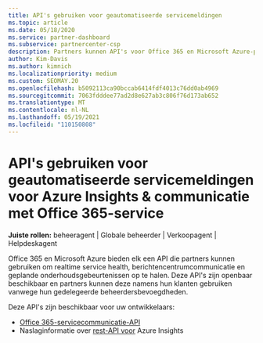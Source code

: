 ```yaml
---
title: API's gebruiken voor geautomatiseerde servicemeldingen
ms.topic: article
ms.date: 05/18/2020
ms.service: partner-dashboard
ms.subservice: partnercenter-csp
description: Partners kunnen API's voor Office 365 en Microsoft Azure-partners gebruiken voor realtime service health, berichtencentrumcommunicatie en geplande onderhoudsgebeurtenissen.
author: Kim-Davis
ms.author: kimnich
ms.localizationpriority: medium
ms.custom: SEOMAY.20
ms.openlocfilehash: b5092113ca90bccab6414fdf4013c76dd0ab4969
ms.sourcegitcommit: 7063fdddee77ad2d8e627ab3c806f76d173ab652
ms.translationtype: MT
ms.contentlocale: nl-NL
ms.lasthandoff: 05/19/2021
ms.locfileid: "110150808"
---
```

# <a name="use-apis-for-automated-service-notifications-for-azure-insights--office-365-service-communications"></a>API's gebruiken voor geautomatiseerde servicemeldingen voor Azure Insights & communicatie met Office 365-service

**Juiste rollen:** beheeragent | Globale beheerder | Verkoopagent | Helpdeskagent

Office 365 en Microsoft Azure bieden elk een API die partners kunnen gebruiken om realtime service health, berichtencentrumcommunicatie en geplande onderhoudsgebeurtenissen op te halen. Deze API's zijn openbaar beschikbaar en partners kunnen deze namens hun klanten gebruiken vanwege hun gedelegeerde beheerdersbevoegdheden.

Deze API's zijn beschikbaar voor uw ontwikkelaars:

- [Office 365-servicecommunicatie-API](/office/office-365-management-api/office-365-service-communications-api-reference)
- Naslaginformatie over [rest-API voor](/rest/api/monitor/) Azure Insights
